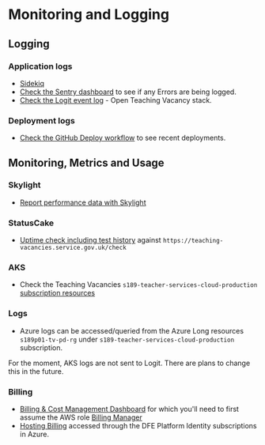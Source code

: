 # Monitoring and Logging

## Logging

### Application logs

- [Sidekiq](https://teaching-vacancies.service.gov.uk/sidekiq)
- [Check the Sentry dashboard](https://sentry.io/organizations/teaching-vacancies/issues) to see if any Errors are being logged.
- [Check the Logit event log](https://dashboard.logit.io) - Open Teaching Vacancy stack.

### Deployment logs

- [Check the GitHub Deploy workflow](https://github.com/DFE-Digital/teaching-vacancies/actions?query=workflow%3ADeploy) to see recent deployments.

## Monitoring, Metrics and Usage

### Skylight

- [Report performance data with Skylight](https://www.skylight.io/app/applications/xsMWeSG9ned8/recent/6h/endpoints)

### StatusCake

- [Uptime check including test history](https://app.statuscake.com/UptimeStatus.php?tid=5636370) against `https://teaching-vacancies.service.gov.uk/check`

### AKS

- Check the Teaching Vacancies `s189-teacher-services-cloud-production` [subscription resources](https://portal.azure.com/)

### Logs

- Azure logs can be accessed/queried from the Azure Long resources `s189p01-tv-pd-rg` under `s189-teacher-services-cloud-production` subscription.


For the moment, AKS logs are not sent to Logit. There are plans to change this in the future.


### Billing

- [Billing & Cost Management Dashboard](https://console.aws.amazon.com/billing/home#/) for which you'll need to first assume the AWS role [Billing Manager](https://console.aws.amazon.com/iam/home?region=eu-west-2#/roles/BillingManager)
- [Hosting Billing](https://portal.azure.com/?feature.msaljs=true#view/Microsoft_Azure_Billing/SubscriptionsBladeV1) accessed through the DFE Platform Identity subscriptions in Azure.
